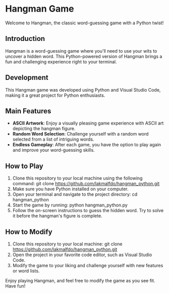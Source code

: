 # Hangman Game
Welcome to Hangman, the classic word-guessing game with a Python twist!

## Introduction
Hangman is a word-guessing game where you'll need to use your wits to uncover a hidden word. This Python-powered version of Hangman brings a fun and challenging experience right to your terminal.

## Development
This Hangman game was developed using Python and Visual Studio Code, making it a great project for Python enthusiasts.

## Main Features
- **ASCII Artwork**: Enjoy a visually pleasing game experience with ASCII art depicting the hangman figure.
- **Random Word Selection**: Challenge yourself with a random word selected from a list of intriguing words.
- **Endless Gameplay**: After each game, you have the option to play again and improve your word-guessing skills.

## How to Play
1. Clone this repository to your local machine using the following command:
   git clone https://github.com/lakmalfdo/hangman_python.git
2. Make sure you have Python installed on your computer.
3. Open your terminal and navigate to the project directory:
   cd hangman_python
4. Start the game by running:
   python hangman_python.py
5. Follow the on-screen instructions to guess the hidden word. Try to solve it before the hangman's figure is complete.

## How to Modify

1. Clone this repository to your local machine:
   git clone https://github.com/lakmalfdo/hangman_python.git
2. Open the project in your favorite code editor, such as Visual Studio Code.
3. Modify the game to your liking and challenge yourself with new features or word lists.

Enjoy playing Hangman, and feel free to modify the game as you see fit. Have fun!
